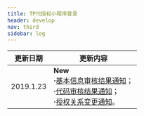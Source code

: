 ```yaml
---
title: TP代授权小程序登录
header: develop
nav: third
sidebar: log
---
```



|更新日期| 更新内容|
|-----|-----|
|2019.1.23 | **New** <br> **·**<a href="http://smartprogram.baidu.com/docs/develop/third/info/#基本信息审核结果通知">基本信息审核结果通知</a>；<br>**·**<a href="http://smartprogram.baidu.com/docs/develop/third/apppage/#代码审核结果通知">代码审核结果通知</a>；<br>**·**<a href="http://smartprogram.baidu.com/docs/develop/third/pro/">授权关系变更通知</a>。|
